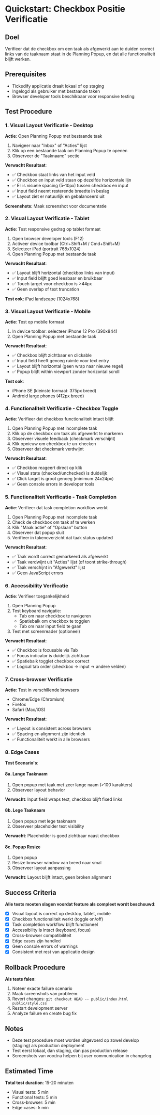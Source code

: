 # Quickstart: Checkbox Positie Verificatie

## Doel
Verifieer dat de checkbox om een taak als afgewerkt aan te duiden correct links van de taaknaam staat in de Planning Popup, en dat alle functionaliteit blijft werken.

## Prerequisites
- Tickedify applicatie draait lokaal of op staging
- Ingelogd als gebruiker met bestaande taken
- Browser developer tools beschikbaar voor responsive testing

## Test Procedure

### 1. Visual Layout Verificatie - Desktop

**Actie**: Open Planning Popup met bestaande taak
1. Navigeer naar "Inbox" of "Acties" lijst
2. Klik op een bestaande taak om Planning Popup te openen
3. Observeer de "Taaknaam:" sectie

**Verwacht Resultaat**:
- ✅ Checkbox staat links van het input veld
- ✅ Checkbox en input veld staan op dezelfde horizontale lijn
- ✅ Er is visuele spacing (5-10px) tussen checkbox en input
- ✅ Input field neemt resterende breedte in beslag
- ✅ Layout ziet er natuurlijk en gebalanceerd uit

**Screenshots**: Maak screenshot voor documentatie

### 2. Visual Layout Verificatie - Tablet

**Actie**: Test responsive gedrag op tablet formaat
1. Open browser developer tools (F12)
2. Activeer device toolbar (Ctrl+Shift+M / Cmd+Shift+M)
3. Selecteer iPad (portrait 768x1024)
4. Open Planning Popup met bestaande taak

**Verwacht Resultaat**:
- ✅ Layout blijft horizontal (checkbox links van input)
- ✅ Input field blijft goed leesbaar en bruikbaar
- ✅ Touch target voor checkbox is >44px
- ✅ Geen overlap of text truncation

**Test ook**: iPad landscape (1024x768)

### 3. Visual Layout Verificatie - Mobile

**Actie**: Test op mobile formaat
1. In device toolbar: selecteer iPhone 12 Pro (390x844)
2. Open Planning Popup met bestaande taak

**Verwacht Resultaat**:
- ✅ Checkbox blijft zichtbaar en clickable
- ✅ Input field heeft genoeg ruimte voor text entry
- ✅ Layout blijft horizontal (geen wrap naar nieuwe regel)
- ✅ Popup blijft within viewport zonder horizontal scroll

**Test ook**:
- iPhone SE (kleinste formaat: 375px breed)
- Android large phones (412px breed)

### 4. Functionaliteit Verificatie - Checkbox Toggle

**Actie**: Verifieer dat checkbox functionaliteit intact blijft
1. Open Planning Popup met incomplete taak
2. Klik op de checkbox om taak als afgewerkt te markeren
3. Observeer visuele feedback (checkmark verschijnt)
4. Klik opnieuw om checkbox te un-checken
5. Observeer dat checkmark verdwijnt

**Verwacht Resultaat**:
- ✅ Checkbox reageert direct op klik
- ✅ Visual state (checked/unchecked) is duidelijk
- ✅ Click target is groot genoeg (minimum 24x24px)
- ✅ Geen console errors in developer tools

### 5. Functionaliteit Verificatie - Task Completion

**Actie**: Verifieer dat task completion workflow werkt
1. Open Planning Popup met incomplete taak
2. Check de checkbox om taak af te werken
3. Klik "Maak actie" of "Opslaan" button
4. Observeer dat popup sluit
5. Verifieer in takenoverzicht dat taak status updated

**Verwacht Resultaat**:
- ✅ Taak wordt correct gemarkeerd als afgewerkt
- ✅ Taak verdwijnt uit "Acties" lijst (of toont strike-through)
- ✅ Taak verschijnt in "Afgewerkt" lijst
- ✅ Geen JavaScript errors

### 6. Accessibility Verificatie

**Actie**: Verifieer toegankelijkheid
1. Open Planning Popup
2. Test keyboard navigatie:
   - Tab om naar checkbox te navigeren
   - Spatiebalk om checkbox te togglen
   - Tab om naar input field te gaan
3. Test met screenreader (optioneel)

**Verwacht Resultaat**:
- ✅ Checkbox is focusable via Tab
- ✅ Focus indicator is duidelijk zichtbaar
- ✅ Spatiebalk togglet checkbox correct
- ✅ Logical tab order (checkbox → input → andere velden)

### 7. Cross-browser Verificatie

**Actie**: Test in verschillende browsers
- Chrome/Edge (Chromium)
- Firefox
- Safari (Mac/iOS)

**Verwacht Resultaat**:
- ✅ Layout is consistent across browsers
- ✅ Spacing en alignment zijn identiek
- ✅ Functionaliteit werkt in alle browsers

### 8. Edge Cases

**Test Scenario's**:

#### 8a. Lange Taaknaam
1. Open popup met taak met zeer lange naam (>100 karakters)
2. Observeer layout behavior

**Verwacht**: Input field wraps text, checkbox blijft fixed links

#### 8b. Lege Taaknaam
1. Open popup met lege taaknaam
2. Observeer placeholder text visibility

**Verwacht**: Placeholder is goed zichtbaar naast checkbox

#### 8c. Popup Resize
1. Open popup
2. Resize browser window van breed naar smal
3. Observeer layout aanpassing

**Verwacht**: Layout blijft intact, geen broken alignment

## Success Criteria

**Alle tests moeten slagen voordat feature als compleet wordt beschouwd**:

- [x] Visual layout is correct op desktop, tablet, mobile
- [x] Checkbox functionaliteit werkt (toggle on/off)
- [x] Task completion workflow blijft functioneel
- [x] Accessibility is intact (keyboard, focus)
- [x] Cross-browser compatibiliteit
- [x] Edge cases zijn handled
- [x] Geen console errors of warnings
- [x] Consistent met rest van applicatie design

## Rollback Procedure

**Als tests falen**:
1. Noteer exacte failure scenario
2. Maak screenshots van probleem
3. Revert changes: `git checkout HEAD -- public/index.html public/style.css`
4. Restart development server
5. Analyze failure en create bug fix

## Notes

- Deze test procedure moet worden uitgevoerd op zowel develop (staging) als production deployment
- Test eerst lokaal, dan staging, dan pas production release
- Screenshots van voor/na helpen bij user communication in changelog

## Estimated Time

**Total test duration**: 15-20 minuten
- Visual tests: 5 min
- Functional tests: 5 min
- Cross-browser: 5 min
- Edge cases: 5 min

